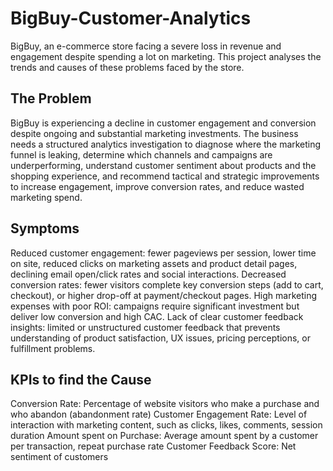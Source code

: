 # BigBuy-Customer-Analytics
BigBuy, an e-commerce store facing a severe loss in revenue and engagement despite spending a lot on marketing. This project analyses the trends and causes of these problems faced  by the store.

## The Problem
BigBuy is experiencing a decline in customer engagement and conversion despite ongoing and substantial
marketing investments. The business needs a structured analytics investigation to diagnose where the
marketing funnel is leaking, determine which channels and campaigns are underperforming, understand
customer sentiment about products and the shopping experience, and recommend tactical and strategic
improvements to increase engagement, improve conversion rates, and reduce wasted marketing spend.

## Symptoms
Reduced customer engagement: fewer pageviews per session, lower time on site, reduced clicks on
marketing assets and product detail pages, declining email open/click rates and social interactions.
Decreased conversion rates: fewer visitors complete key conversion steps (add to cart, checkout), or
higher drop-off at payment/checkout pages.
High marketing expenses with poor ROI: campaigns require significant investment but deliver low
conversion and high CAC.
Lack of clear customer feedback insights: limited or unstructured customer feedback that prevents
understanding of product satisfaction, UX issues, pricing perceptions, or fulfillment problems.

## KPIs to find the Cause
Conversion Rate: Percentage of website visitors who make a
purchase and who abandon (abandonment rate)
Customer Engagement Rate: Level of interaction with marketing
content, such as clicks, likes, comments, session duration
Amount spent on Purchase: Average amount spent by a customer
per transaction, repeat purchase rate
Customer Feedback Score: Net sentiment of customers
